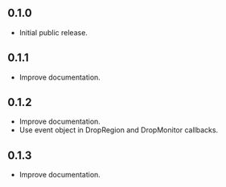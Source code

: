 ## 0.1.0

* Initial public release.

## 0.1.1

* Improve documentation.

## 0.1.2

* Improve documentation.
* Use event object in DropRegion and DropMonitor callbacks.

## 0.1.3

* Improve documentation.
